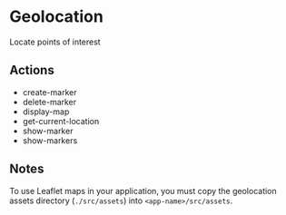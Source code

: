 # Geolocation

Locate points of interest

## Actions

- create-marker
- delete-marker
- display-map
- get-current-location
- show-marker
- show-markers

## Notes
To use Leaflet maps in your application, you must
copy the geolocation assets directory
(`./src/assets`) into `<app-name>/src/assets`.
